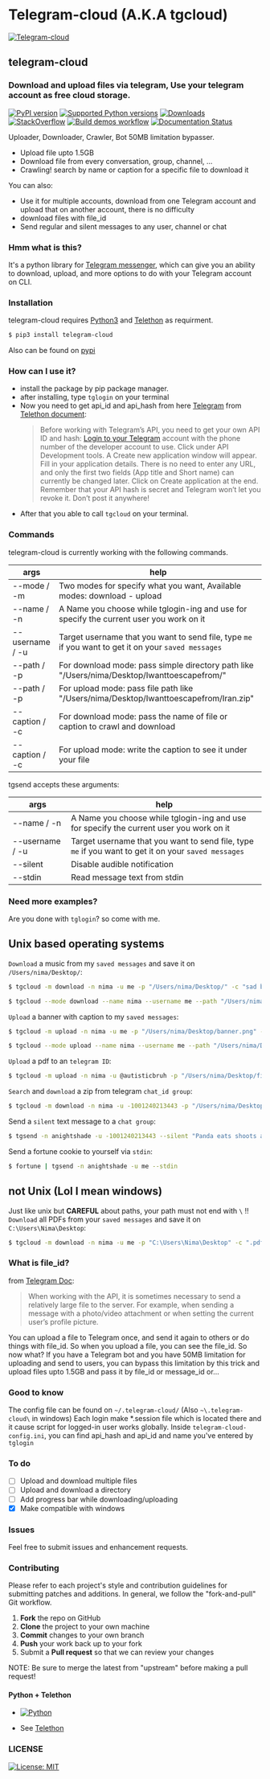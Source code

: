 # Telegram-cloud (A.K.A tgcloud)
[![Telegram-cloud](https://github.com/anightshade/telegram-cloud/raw/master/images/Group.png
)](https://pypi.org/project/telegram-cloud/)


## telegram-cloud
### Download and upload files via telegram, Use your telegram account as free cloud storage.

[![PyPI version](https://img.shields.io/pypi/v/telegram-cloud.svg)](https://pypi.org/project/telegram-cloud)
[![Supported Python versions](https://img.shields.io/pypi/pyversions/telegram-cloud.svg)](#Installation)
[![Downloads](https://pepy.tech/badge/telegram-cloud)](https://pepy.tech/project/telegram-cloud)
[![StackOverflow](https://img.shields.io/static/v1?label=stackoverflow%20tag&logo=stackoverflow&logoColor=fe7a16&color=brightgreen&message=telegram-cloud)](https://stackoverflow.com/tags/telegram-cloud)
 [![Build demos workflow](https://github.com/iw4p/telegram-cloud/workflows/Upload%20Python%20Package/badge.svg?branch=master)](https://github.com/iw4p/telegram-cloud/actions?query=workflow%3A"Build+demos") 
[![Documentation Status](https://readthedocs.org/projects/telegram-cloud/badge/?version=latest)](https://telegram-cloud.readthedocs.io/en/latest/?badge=latest)

Uploader, Downloader, Crawler, Bot 50MB limitation bypasser.

  - Upload file upto 1.5GB
  - Download file from every conversation, group, channel, ...
  - Crawling! search by name or caption for a specific file to download it

You can also:
  - Use it for multiple accounts, download from one Telegram account and upload that on another account, there is no difficulty 
  - download files with file_id
  - Send regular and silent messages to any user, channel or chat

### Hmm what is this?

It's a python library for [Telegram messenger](https://telegram.org/), which can give you an ability to download, upload, and more options to do with your Telegram account on CLI.

### Installation

telegram-cloud requires [Python3](https://www.python.org/psf-landing/) and [Telethon](https://github.com/LonamiWebs/Telethon) as requirment.

```sh
$ pip3 install telegram-cloud
```
Also can be found on [pypi](https://pypi.org/project/telegram-cloud/)
### How can I use it?
  - install the package by pip package manager.
  - after installing, type `tglogin` on your terminal
  - Now you need to get api_id and api_hash from here [Telegram](https://my.telegram.org/)
  from [Telethon document](https://docs.telethon.dev/en/latest/basic/signing-in.html):
    >Before working with Telegram’s API, you need to get your own API ID and hash:
    [Login to your Telegram](https://docs.telethon.dev/en/latest/basic/signing-in.html) account with the phone number of the developer account to use.
    Click under API Development tools.
    A Create new application window will appear. Fill in your application details. There is no need to enter any URL, and only the first two fields (App title and Short name) can currently be changed later.
    Click on Create application at the end. Remember that your API hash is secret and Telegram won’t let you revoke it. Don’t post it anywhere!
  - After that you able to call `tgcloud` on your terminal.
  
### Commands

telegram-cloud is currently working with the following commands. 

| args | help |
| ------ | ------ |
| --mode / -m | Two modes for specify what you want, Available modes: download - upload |
| --name / -n | A Name you choose while tglogin-ing and use for specify the current user you work on it |
| --username / -u | Target username that you want to send file, type `me` if you want to get it on your `saved messages` |
| --path / -p | For download mode: pass simple directory path like "/Users/nima/Desktop/Iwanttoescapefrom/"|
| --path / -p | For upload mode: pass file path like "/Users/nima/Desktop/Iwanttoescapefrom/Iran.zip"|
| --caption / -c | For download mode: pass the name of file or caption to crawl and download|
| --caption / -c | For upload mode: write the caption to see it under your file |

tgsend accepts these arguments:

| args | help |
| ------ | ------ |
| --name / -n | A Name you choose while tglogin-ing and use for specify the current user you work on it |
| --username / -u | Target username that you want to send file, type `me` if you want to get it on your `saved messages` |
| --silent | Disable audible notification |
| --stdin | Read message text from stdin |

### Need more examples?
Are you done with `tglogin`? so come with me.

## Unix based operating systems
`Download` a music from my `saved messages` and save it on `/Users/nima/Desktop/`:
```sh
$ tgcloud -m download -n nima -u me -p "/Users/nima/Desktop/" -c "sad but true"
```
```sh
$ tgcloud --mode download --name nima --username me --path "/Users/nima/Desktop/" --caption "sad but true"
```

`Upload` a banner with caption to my `saved messages`:
```sh
$ tgcloud -m upload -n nima -u me -p "/Users/nima/Desktop/banner.png" -c "Help me"
```
```sh
$ tgcloud --mode upload --name nima --username me --path "/Users/nima/Desktop/banner.png" --caption "Help me"
```

`Upload` a pdf to an `telegram ID`:
```sh
$ tgcloud -m upload -n nima -u @autisticbruh -p "/Users/nima/Desktop/file.pdf" -c "Help me"
```
`Search` and `download` a zip from telegram `chat_id group`:
```sh
$ tgcloud -m download -n nima -u -1001240213443 -p "/Users/nima/Desktop/" -c "best memes"
```

Send a `silent` text message to a `chat group`:
```sh
$ tgsend -n anightshade -u -1001240213443 --silent "Panda eats shoots and leaves"
```
Send a fortune cookie to yourself via `stdin`:
```sh
$ fortune | tgsend -n anightshade -u me --stdin
```

## not Unix (Lol I mean windows)
Just like unix but **CAREFUL** about paths, your path must not end with `\` !!
`Download` all PDFs from your `saved messages` and save it on `C:\Users\Nima\Desktop`:
```sh
$ tgcloud -m download -n nima -u me -p "C:\Users\Nima\Desktop" -c ".pdf"
```
### What is file_id?
from [Telegram Doc](https://core.telegram.org/api/files):
>When working with the API, it is sometimes necessary to send a relatively large file to the server. For example, when sending a message with a photo/video attachment or when setting the current user’s profile picture.

You can upload a file to Telegram once, and send it again to others or do things with file_id.
So when you upload a file, you can see the file_id.
So now what? If you have a Telegram bot and you have 50MB limitation for uploading and send to users, you can bypass this limitation by this trick and upload files upto 1.5GB and pass it by file_id or message_id or...

### Good to know
The config file can be found on `~/.telegram-cloud/` (Also `~\.telegram-cloud\` in windows)
Each login make *.session file which is located there and it cause script for logged-in user works globally.
Inside `telegram-cloud-config.ini`, you can find api_hash and api_id and name you've entered by `tglogin` 

### To do

- [ ] Upload and download multiple files
- [ ] Upload and download a directory
- [ ] Add progress bar while downloading/uploading 
- [x] Make compatible with windows

### Issues
Feel free to submit issues and enhancement requests.

### Contributing
Please refer to each project's style and contribution guidelines for submitting patches and additions. In general, we follow the "fork-and-pull" Git workflow.

 1. **Fork** the repo on GitHub
 2. **Clone** the project to your own machine
 3. **Commit** changes to your own branch
 4. **Push** your work back up to your fork
 5. Submit a **Pull request** so that we can review your changes

NOTE: Be sure to merge the latest from "upstream" before making a pull request!

#### Python + Telethon 
 - [![Python](https://www.python.org/static/community_logos/python-powered-w-200x80.png)](https://www.python.org/psf-landing/)

 - See [Telethon](https://github.com/LonamiWebs/Telethon)

### LICENSE
[![License: MIT](https://img.shields.io/badge/License-MIT-yellow.svg)](https://opensource.org/licenses/MIT)

